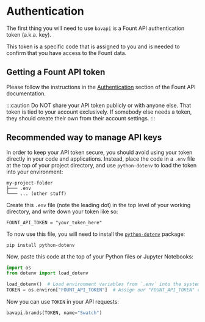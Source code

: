 # Authentication

The first thing you will need to use `bavapi` is a Fount API authentication token (a.k.a. key).

This token is a specific code that is assigned to you and is needed to confirm that you have access to the Fount data.

## Getting a Fount API token

Please follow the instructions in the [Authentication](/authentication.md) section of the Fount API documentation.

:::caution
Do NOT share your API token publicly or with anyone else. That token is tied to your account exclusively. If somebody else needs a token, they should create their own from their account settings.
:::

## Recommended way to manage API keys

In order to keep your API token secure, you should avoid using your token directly in your code and applications. Instead, place the code in a `.env` file at the top of your project directory, and use `python-dotenv` to load the token into your environment:

```prompt
my-project-folder
├─── .env
└─── ... (other stuff)
```

Create this `.env` file (note the leading dot) in the top level of your working directory, and write down your token like so:

```env
FOUNT_API_TOKEN = "your_token_here"
```

To now use this file, you will need to install the [`python-dotenv`](https://github.com/theskumar/python-dotenv) package:

```prompt
pip install python-dotenv
```

Now, paste this code at the top of your Python files or Jupyter Notebooks:

```py
import os
from dotenv import load_dotenv

load_dotenv()  # Load environment variables from `.env` into the system's environment
TOKEN = os.environ["FOUNT_API_TOKEN"]  # Assign our "FOUNT_API_TOKEN" environment variable to `TOKEN`
```

Now you can use `TOKEN` in your API requests:

```py
bavapi.brands(TOKEN, name="Swatch")
```
